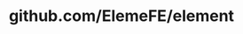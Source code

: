 ---
layout: post
title: github.com/ElemeFE/element
categories: link
tags: [انگلیسی, گیت‌هاب, برنامه‌نویسی]
---